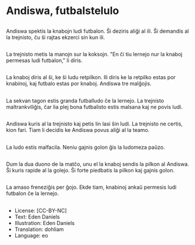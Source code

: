 # Andiswa, futbalstelulo

##
Andiswa spektis la knabojn ludi futbalon. Ŝi deziris aliĝi al ili. Ŝi demandis al la trejnisto, ĉu ŝi rajtas ekzerci sin kun ili.

##
La trejnisto metis la manojn sur la koksojn. "En ĉi tiu lernejo nur la knaboj permesas ludi futbalon," li diris.

##
La knaboj diris al ŝi, ke ŝi ludu retpilkon. Ili diris ke la retpilko estas por knabinoj, kaj futbalo estas por knaboj. Andiswa tre malĝojis.

##
La sekvan tagon estis granda futballudo ĉe la lernejo. La trejnisto maltrankviliĝis, ĉar lia plej bona futbalisto estis malsana kaj ne povis ludi.

##
Andiswa kuris al la trejnisto kaj petis lin lasi ŝin ludi. La trejnisto ne certis, kion fari. Tiam li decidis ke Andiswa povus aliĝi al la teamo.

##
La ludo estis malfacila. Neniu gajnis golon ĝis la ludomeza paŭzo.

##
Dum la dua duono de la matĉo, unu el la knaboj sendis la pilkon al Andiswa. Ŝi kuris rapide al la golejo. Ŝi forte piedbatis la pilkon kaj gajnis golon.

##
La amaso freneziĝis per ĝojo. Ekde tiam, knabinoj ankaŭ permesis ludi futbalon ĉe la lernejo.

##
* License: [CC-BY-NC]
* Text: Eden Daniels
* Illustration: Eden Daniels
* Translation: dohliam
* Language: eo
